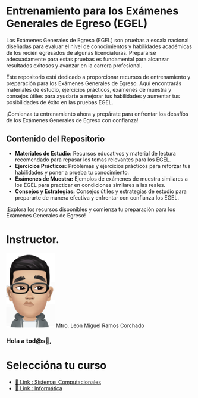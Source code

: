 
# Entrenamiento para los Exámenes Generales de Egreso (EGEL)

Los Exámenes Generales de Egreso (EGEL) son pruebas a escala nacional diseñadas para evaluar el nivel de conocimientos y habilidades académicas de los recién egresados de algunas licenciaturas. Prepararse adecuadamente para estas pruebas es fundamental para alcanzar resultados exitosos y avanzar en la carrera profesional.

Este repositorio está dedicado a proporcionar recursos de entrenamiento y preparación para los Exámenes Generales de Egreso. Aquí encontrarás materiales de estudio, ejercicios prácticos, exámenes de muestra y consejos útiles para ayudarte a mejorar tus habilidades y aumentar tus posibilidades de éxito en las pruebas EGEL.

¡Comienza tu entrenamiento ahora y prepárate para enfrentar los desafíos de los Exámenes Generales de Egreso con confianza!

## Contenido del Repositorio

- **Materiales de Estudio:** Recursos educativos y material de lectura recomendado para repasar los temas relevantes para los EGEL.
- **Ejercicios Prácticos:** Problemas y ejercicios prácticos para reforzar tus habilidades y poner a prueba tu conocimiento.
- **Exámenes de Muestra:** Ejemplos de exámenes de muestra similares a los EGEL para practicar en condiciones similares a las reales.
- **Consejos y Estrategias:** Consejos útiles y estrategias de estudio para prepararte de manera efectiva y enfrentar con confianza los EGEL.

¡Explora los recursos disponibles y comienza tu preparación para los Exámenes Generales de Egreso!

# Instructor.
<img src="./Images/leon.jpg" width="130" height="200" />  Mtro. León Miguel Ramos Corchado

### Hola a tod@s👋,

# Seleccióna tu curso
- [🔗 Link : Sistemas Computacionales](https://github.com/LeonRamos5366/SmartTeach/blob/main/SistemasComputacionales.md)
- [🔗 Link : Informática](https://github.com/LeonRamos5366/SmartTeach/blob/main/Informatica.md)
